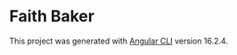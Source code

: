 # Faith Baker

This project was generated with [Angular CLI](https://github.com/angular/angular-cli) version 16.2.4.
